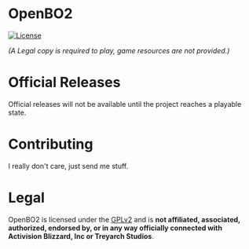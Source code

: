 # OpenBO2

[![License](https://img.shields.io/badge/License-GPLv2-blue)](LICENSE)

*(A Legal copy is required to play, game resources are not provided.)*

# Official Releases
Official releases will not be available until the project reaches a playable state.

# Contributing
I really don't care, just send me stuff.

# Legal
OpenBO2 is licensed under the [GPLv2](LICENSE.md) and is **not affiliated, associated, authorized, endorsed by, or in any way officially connected with Activision Blizzard, Inc or Treyarch Studios**.
